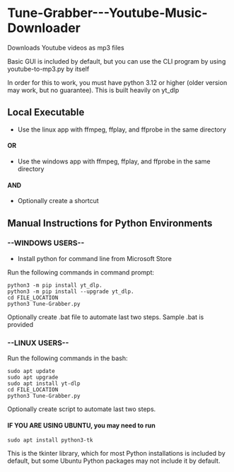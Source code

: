 # Tune-Grabber---Youtube-Music-Downloader
Downloads Youtube videos as mp3 files

Basic GUI is included by default, but you can use the CLI program by using youtube-to-mp3.py by itself

In order for this to work, you must have python 3.12 or higher (older version may work, but no guarantee).
This is built heavily on yt_dlp

## Local Executable 

- Use the linux app with ffmpeg, ffplay, and ffprobe in the same directory
#### OR
- Use the windows app with ffmpeg, ffplay, and ffprobe in the same directory

#### AND
- Optionally create a shortcut

## Manual Instructions for Python Environments

### --WINDOWS USERS--

- Install python for command line from Microsoft Store

Run the following commands in command prompt:
```
python3 -m pip install yt_dlp.
python3 -m pip install --upgrade yt_dlp.
cd FILE_LOCATION
python3 Tune-Grabber.py
```

Optionally create .bat file to automate last two steps. Sample .bat is provided

### --LINUX USERS--

Run the following commands in the bash:
```
sudo apt update
sudo apt upgrade
sudo apt install yt-dlp
cd FILE_LOCATION
python3 Tune-Grabber.py
```

Optionally create script to automate last two steps.

#### IF YOU ARE USING UBUNTU, you may need to run
```
sudo apt install python3-tk
```
This is the tkinter library, which for most Python installations is included by default, but some Ubuntu Python packages
may not include it by default.
